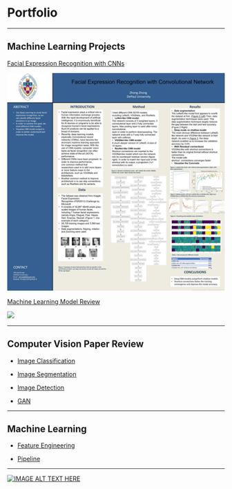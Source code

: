 # Portfolio

---

## Machine Learning Projects


[Facial Expression Recognition with CNNs](/pdf/DSC672_project_report_zhong.pdf)

<img src="pdf/fer_presenation.jpg?raw=true"/>

[Machine Learning Model Review](/pdf/intermediatepythongithubio.pdf)

<img src="images/dummy_thumbnail.jpg?raw=true"/>

---

## Computer Vision Paper Review 

- [Image Classification](/image_classification.md) 

- [Image Segmentation](/img_seg/image_segmentation.md) 

- [Image Detection](/img_detection) 

- [GAN](/gan) 

---

## Machine Learning 

- [Feature Engineering](/machine_learning/feature_engineering.md) 

- [Pipeline](/machine_learning/pipeline.md) 

--- 

[![IMAGE ALT TEXT HERE](http://img.youtube.com/vi/02vmIjAAY8c/0.jpg)](http://www.youtube.com/watch?v=02vmIjAAY8c)

